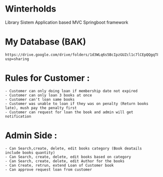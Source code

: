 # Winterholds
Library Sistem Application based MVC Springboot framework

# My Database (BAK)
    https://drive.google.com/drive/folders/1d3WLq6s5BcIpzGUZcl1c7lCEpQQgqT88?usp=sharing


# Rules for Customer :
    - Customer can only doing loan if membership date not expired
    - Customer can only loan 3 books at once
    - Customer can't loan same books
    - Customer was unable to loan if they was on penalty (Return books late), mush pay the penalty first
    - Customer can request for loan the book and admin will get notification

# Admin Side :
    - Can Search,create, delete, edit books category (Book deatails include books quantity)
    - Can Search, create, delete, edit books based on category
    - Can Search, create, delete, edit Author for the books
    - Can Create, retrun, extend Loan of Customer book
    - Can approve request loan from customer


      
